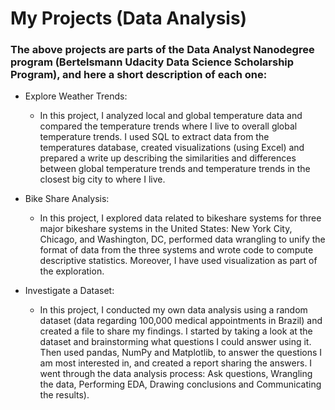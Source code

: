 # My Projects (Data Analysis)
### The above projects are parts of the Data Analyst Nanodegree program (Bertelsmann Udacity Data Science Scholarship Program), and here a short description of each one:

* Explore Weather Trends:
  - In this project, I analyzed local and global temperature data and compared the temperature trends where I live to overall global           temperature trends. I used SQL to extract data from the temperatures database, created visualizations (using Excel) and prepared a         write up describing the similarities and differences between global temperature trends and temperature trends in the closest big city     to where I live.
 
  
* Bike Share Analysis: 
  - In this project, I explored data related to bikeshare systems for three major bikeshare systems in the United States: New York City,       Chicago, and Washington, DC, performed data wrangling to unify the format of data from the three systems and wrote code to compute         descriptive statistics. Moreover, I have used visualization as part of the exploration.
 

* Investigate a Dataset:
  - In this project, I conducted my own data analysis using a random dataset (data regarding 100,000 medical appointments in Brazil) and         created a file to share my findings. I started by taking a look at the dataset and brainstorming what questions I could answer using       it. Then used pandas, NumPy and Matplotlib, to answer the questions I am most interested in, and created a report sharing the             answers. I went through the data analysis process: Ask questions, Wrangling the data, Performing EDA, Drawing conclusions and             Communicating the results).
  
 

